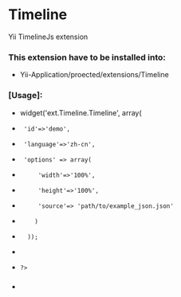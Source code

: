 Timeline
========

  Yii TimelineJs extension

 ### This extension have to be installed into:
 - Yii-Application/proected/extensions/Timeline
  
 ### [Usage]:
 -    <?php $this->widget('ext.Timeline.Timeline', array(
 -      'id'=>'demo',
 -      'language'=>'zh-cn',
 -      'options' => array(
 -          'width'=>'100%',
 -          'height'=>'100%',
 -          'source'=> 'path/to/example_json.json'
 -         )
 -       ));
 - 
 -     ?>
  
 ### 
 - [See also]:<https://github.com/VeriteCo/TimelineJS>